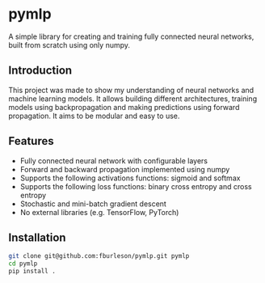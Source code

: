 # pymlp
A simple library for creating and training fully connected neural networks, built from scratch using only numpy.

## Introduction
This project was made to show my understanding of neural networks and machine learning models. It allows building different architectures, training models using backpropagation and making predictions using forward propagation. It aims to be modular and easy to use.

## Features
- Fully connected neural network with configurable layers
- Forward and backward propagation implemented using numpy
- Supports the following activations functions: sigmoid and softmax
- Supports the following loss functions: binary cross entropy and cross entropy
- Stochastic and mini-batch gradient descent
- No external libraries (e.g. TensorFlow, PyTorch)

## Installation
```bash
git clone git@github.com:fburleson/pymlp.git pymlp
cd pymlp
pip install .

